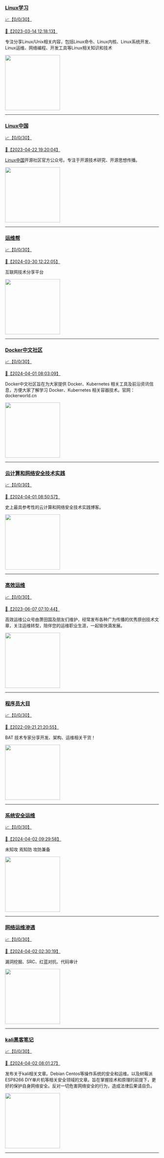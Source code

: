 
### [Linux学习](http://wechat.doonsec.com/wechat_echarts/?biz=MzI4MDEwNzAzNg==)

[:chart_with_upwards_trend:【0/0/30】](http://wechat.doonsec.com/wechat_echarts/?biz=MzI4MDEwNzAzNg==)

[:camera_flash:【2023-03-14 12:18:13】](https://mp.weixin.qq.com/s?__biz=MzI4MDEwNzAzNg==&mid=2649460110&idx=2&sn=d76412a9e0687ffe50c359ea4332a1a2&chksm=f3a2acfdc4d525ebb2f44288f886f46ce16507e0305ee1fcc74cb305757dd68610e87f461665&scene=27#wechat_redirect)

专注分享Linux/Unix相关内容，包括Linux命令、Linux内核、Linux系统开发、Linux运维、网络编程、开发工具等Linux相关知识和技术

<img align="top" width="180" src="http://open.weixin.qq.com/qr/code?username=gh_cb990d3ccd5f" alt="" />

---


### [Linux中国](http://wechat.doonsec.com/wechat_echarts/?biz=MjM5NjQ4MjYwMQ==)

[:chart_with_upwards_trend:【0/0/30】](http://wechat.doonsec.com/wechat_echarts/?biz=MjM5NjQ4MjYwMQ==)

[:camera_flash:【2023-04-22 19:20:04】](https://mp.weixin.qq.com/s?__biz=MjM5NjQ4MjYwMQ==&mid=2664678930&idx=3&sn=e1cd00ae476511afb34f4785124fb41a&chksm=bdcffd548ab87442b492af73b3af4e275b5439bd53b739798b806ed6947ab03e47e8efbe9a59&scene=27#wechat_redirect)

[Linux中国](https://linux.cn/)开源社区官方公众号。专注于开源技术研究、开源思想传播。

<img align="top" width="180" src="http://open.weixin.qq.com/qr/code?username=gh_52ef55f8adfd" alt="" />

---


### [运维帮](http://wechat.doonsec.com/wechat_echarts/?biz=MzA3MzYwNjQ3NA==)

[:chart_with_upwards_trend:【0/0/30】](http://wechat.doonsec.com/wechat_echarts/?biz=MzA3MzYwNjQ3NA==)

[:camera_flash:【2024-03-30 12:22:05】](https://mp.weixin.qq.com/s?__biz=MzA3MzYwNjQ3NA==&mid=2651301318&idx=1&sn=029cd32ecd1ed1c33e212d891de7b69f&chksm=852f6094b039c5b9b524b4e9ac4d7d2cd4672710f545eb3079d7f8ebc39169f61df74849ccdf&scene=27&key=ecacf64676c8524d6191c9e1a6035d306887dfb9959ed059fb68a80a1573d8a96d32d61aed7d22b5afb981ad13d428254c369008c152174b633fa7f9a23d0cb2f26f688f9d2ab2400bf7a851edda767f6b28d5a26071c4a72548a27ef7dc10ddc8a1b9fef9ed9b4c4b248357d506cffd145f5278ea46eb5a1d5c6121b2f789fe&ascene=15&uin=MjM2NjMzNTUwNA%3D%3D&devicetype=Windows+10+x64&version=63060012&lang=zh_CN&session_us=gh_0fc477a2a8b1&countrycode=BJ&exportkey=n_ChQIAhIQA3mSYqs5TSW67u3yZErOwBLvAQIE97dBBAEAAAAAADdyEmjN9x4AAAAOpnltbLcz9gKNyK89dVj0lrVfRhuQZ%2F%2BOVeV0QDq8pym7gTLM2o6N6c5hyfOmKRLoUQfhoKAqeHKfLEI96qr2OSRiOdtlJZxbGwOOsGSjlLB30ueTCU6FXDa1Zx6Wdkqz81ZDD7CDPcYL7rRw9ZvCMsv8bj9SBWnJSYi69LVz7infzSdOj8JdO9i7dMQ51oVK%2FL%2FV506OSnUGkM0ZC5u90oQDdkrlUMblv55w9nRUGGARkI2TTImZHgmr8JdCDqXWu4fo14Bzw0ltFJFhjYIZ%2BaJU6ryVfq5H&acctmode=0&pass_ticket=oqAswFrjVXNDWEzRiiXAuIbyHCVieG43k53D3AFqLPJ2QehQhbR5UlO6O0CQgPuId%2FltKm5DzKK7Kg2BRbm2jA%3D%3D&wx_header=0&fontgear=2&scene=27#wechat_redirect)

互联网技术分享平台

<img align="top" width="180" src="http://open.weixin.qq.com/qr/code?username=gh_445a39329cd8" alt="" />

---


### [Docker中文社区](http://wechat.doonsec.com/wechat_echarts/?biz=MzI1NzI5NDM4Mw==)

[:chart_with_upwards_trend:【0/0/30】](http://wechat.doonsec.com/wechat_echarts/?biz=MzI1NzI5NDM4Mw==)

[:camera_flash:【2024-04-01 08:03:09】](https://mp.weixin.qq.com/s?__biz=MzI1NzI5NDM4Mw==&mid=2247497100&idx=1&sn=1b695d4c2fef74c0650699b8b6f3d84b&chksm=ebf531489c0100a8f7b0d905400f85cbc8e34e8c387cf15018fcca3051270a23ed29176d0622&scene=27&key=41f5361775a22fde384fca30d7edc205369ca06692a1a696e89c11aa4e6e4156c179665c5a94066c86811d1aa960bfef6199b4e799586265ef7b537075a6c2951cbc519435cd35c26a0f1c75bbd56e7398b541d6bc0b272afbd2b1bdb1274fad10a9e8223f40f1e0e1cefbb466c66d50abf4b23e3d30f4dc1c287334c27e817b&ascene=0&uin=MzgxODQ4MjMz&devicetype=Windows+10+x64&version=63090819&lang=zh_CN&countrycode=GY&exportkey=n_ChQIAhIQ2c9mkln%2BzxmOR0z1jz640hLgAQIE97dBBAEAAAAAAHYbONa1BaIAAAAOpnltbLcz9gKNyK89dVj0Im7t0PTvtriOc9aThBE6WpDhdUM3X1wgKXQKWiyfM5%2BaJ703Fvl4Uzq%2FnUNeNbwo%2B8hUPYLnAox1dqVfB2n1EGm21ymCG9sqbAOaxXoloTPhUF7HxcGAFQhzHxXJi9PIVNP%2B8fUDS2B6UpD4yzfT8TkcXaaugycPsXxM69y1GTmHqTr56hr0OaHSx9zp1Bmjk1u23mOqjVz75wy%2BKW%2FZBSFXqECz2ZVq6ngL1bvKvIHNzhH1hlNc4PrB&acctmode=0&pass_ticket=nhxQ%2B%2B0Bv5CQc%2F%2BkZufaC3hs7RU2PA%2FtjWUUu8Kp1%2BA2%2F371C73glwh11LvJS21psbO4Pxgzq7jUhL%2B1rq0qjQ%3D%3D&wx_header=1&scene=27#wechat_redirect)

Docker中文社区旨在为大家提供 Docker、Kubernetes 相关工具及前沿资讯信息，方便大家了解学习 Docker、Kubernetes 相关容器技术。官网：dockerworld.cn

<img align="top" width="180" src="http://open.weixin.qq.com/qr/code?username=gh_8620cb9f61a5" alt="" />

---


### [云计算和网络安全技术实践](http://wechat.doonsec.com/wechat_echarts/?biz=MzA3MjM5MDc2Nw==)

[:chart_with_upwards_trend:【0/0/30】](http://wechat.doonsec.com/wechat_echarts/?biz=MzA3MjM5MDc2Nw==)

[:camera_flash:【2024-04-01 08:50:57】](https://mp.weixin.qq.com/s?__biz=MzA3MjM5MDc2Nw==&mid=2650748328&idx=1&sn=d97831fbf260f795b7702b8520bc28bc&chksm=861b041573b6561879893fd1cbf28a80b25203cf740914658a445fd67b7ab37b5de3c5d10a60&scene=27&key=853a7a7bb67b48b14797a2144e43a3d99e110c3eababf0da8992cd608c4ab86569cf9b18efe5f27294647c2cb05786fc4f5751ce41fb62607fef9bb7a2e1cdfc47965e4de096f687b0eebbc86a4738b3c9054aec0bf45c46c6586273208a894b84635734555c02b0bfb0b48436cbe5c57793b22a68e45a61df56bdc6006c7501&ascene=0&uin=MzgxODQ4MjMz&devicetype=Windows+10+x64&version=63090819&lang=zh_CN&countrycode=GY&exportkey=n_ChQIAhIQDgY6w6Jz7MaiPICPR58Y1xLgAQIE97dBBAEAAAAAADQiLAeGhUcAAAAOpnltbLcz9gKNyK89dVj0vdWqFK59R%2B57bFPZi%2FhqRK2STJxWYpvYOE2Dm7c54BvSII9SlAG%2F19ISLARgNvq3PiVNXziCLp24Xn3j4WPKrHq4I4Xa5BOejV7PIiCrHJzGxg6MoiwuXs0XSaQyJC%2BXiG4lNZZd1%2FDfj%2BA89c6eY7rfyzaj8tox%2FOLPTQ0jBHuo785dGF4kr8vTE%2FXdpuOL6pA9IfAVAXLXV5Dgkmx0Zg3dlvU8oLTnyyJpIYLs%2F5jkQfb%2FqInd9%2B4F&acctmode=0&pass_ticket=nhxQ%2B%2B0Bv5CQc%2F%2BkZufaC3hs7RU2PA%2FtjWUUu8Kp1%2BBRicf5haXdM2WHMfOYQceqaIYzCDM5WeRxu5j0PZsPxQ%3D%3D&wx_header=1&scene=27#wechat_redirect)

史上最具参考性的云计算和网络安全技术实践博客。

<img align="top" width="180" src="http://open.weixin.qq.com/qr/code?username=gh_34d6b0cb5633" alt="" />

---


### [高效运维](http://wechat.doonsec.com/wechat_echarts/?biz=MzA4Nzg5Nzc5OA==)

[:chart_with_upwards_trend:【0/0/30】](http://wechat.doonsec.com/wechat_echarts/?biz=MzA4Nzg5Nzc5OA==)

[:camera_flash:【2023-06-07 07:10:44】](https://mp.weixin.qq.com/s?__biz=MzA4Nzg5Nzc5OA==&mid=2651734637&idx=4&sn=2e47f69f965e98f599fed75ddb3837ef&chksm=8bc881c4bcbf08d2df71b5670c0499709a5281229287b15d178de64108ac464cd1f023287884&scene=27#wechat_redirect)

高效运维公众号由萧田国及朋友们维护，经常发布各种广为传播的优秀原创技术文章，关注运维转型，陪伴您的运维职业生涯，一起愉快滴发展。

<img align="top" width="180" src="http://open.weixin.qq.com/qr/code?username=gh_0fdeda7cb50a" alt="" />

---


### [程序员大目](http://wechat.doonsec.com/wechat_echarts/?biz=MzI4ODQ3NjE2OA==)

[:chart_with_upwards_trend:【0/0/30】](http://wechat.doonsec.com/wechat_echarts/?biz=MzI4ODQ3NjE2OA==)

[:camera_flash:【2022-09-21 21:20:55】](https://mp.weixin.qq.com/s?__biz=MzI4ODQ3NjE2OA==&mid=2247500356&idx=1&sn=69754a844e3a51a5427a0efec6aa45bd&chksm=ec3f5f23db48d6353810ef9157baf1fc90adbd884423aba73bd00450e5e6777e6e46dbe30489&scene=27&key=512fb80aa4f22d2a8ac8a7af6059d9b697eaef75ed0476d4690fc363cab93d636f7775d20d20fd3b1cd8bc051e62783ef79a2497a6b927846f0446f0af1324426177ebc087d480f11223e6aa409b2a26ab3d9ac220856bd51003dc89dc5306590dc812175fea69cf84266821b6f428181384d29a2d5a699f58c3d897ce4f980a&ascene=15&uin=MTA3Mzc3OTIzNQ%3D%3D&devicetype=Windows+Server+2016+x64&version=63070517&lang=zh_CN&session_us=gh_5f81484d311e&exportkey=AfaIj87lbeDD6CwHew4i%2FSM%3D&acctmode=0&pass_ticket=nP6spRM8hMyiazMifMuFetRdSji3u6F4iU1PoNglFE6zGbwDRWX%2F4QyvCBMQQBay&wx_header=0&fontgear=2&scene=27#wechat_redirect)

BAT 技术专家分享开发、架构、运维相关干货！

<img align="top" width="180" src="http://open.weixin.qq.com/qr/code?username=gh_e6849e368b5f" alt="" />

---


### [系统安全运维](http://wechat.doonsec.com/wechat_echarts/?biz=Mzk0NjE0NDc5OQ==)

[:chart_with_upwards_trend:【0/0/30】](http://wechat.doonsec.com/wechat_echarts/?biz=Mzk0NjE0NDc5OQ==)

[:camera_flash:【2024-04-02 09:29:58】](https://mp.weixin.qq.com/s?__biz=Mzk0NjE0NDc5OQ==&mid=2247523498&idx=2&sn=122772c0a5738873e06d245b27d9b8ca&chksm=c2f08572ca8b7b690f92c844829f536f73abd6b21df79042f5bf2da879db24ba49ba55902f11&scene=27&key=adc69fa84030ff259a16cf48844444586a3b46114b21de7dc7ccfeff3b02cbe2662b5ba5947a2d3aee736aeb736c9c64ad4fef3d5724d5be79c622403d8dd28a2d8e3dc9c9990ef89098f9718105c8fc1c39fdc77d60f2abae311c7a018cfecc142a76ac11cd0520418b978500f93e2d5fd81f8d65ebfe1ee16354838a2fb33e&ascene=15&uin=MjM2NjMzNTUwNA%3D%3D&devicetype=Windows+10+x64&version=63060012&lang=zh_CN&session_us=gh_b85664ada8d0&countrycode=BJ&exportkey=n_ChQIAhIQ%2Ft7t%2BAuGiKlNMUxY4dq3MRLvAQIE97dBBAEAAAAAAC3iK2KHYnMAAAAOpnltbLcz9gKNyK89dVj0hKGgfYo%2BYN5ni4TL5enPJds9N02JBNxyT4L5cprXDDH7Gd7qLPVHYnzN4QcXx%2FCZ%2BVPmw2aDLTAOLFcyLWBgZKepwNS4dCSQgMzAFMLl0JPNHvXXv7E8H3LsCU%2Bzq0Ju2jUf9WktBTvVAhugGObLCgqwmVHmT331t7%2ByyHjRrF0hFIihFbARWXAb6v8MZfyJBNjLdXo1TQFwWHRJpwLIWV58ysF3VGy%2FqujBGJ8nmh59GCMp%2FKu93prWibCe7POOjZT4lvwKptlo&acctmode=0&pass_ticket=u0D0VxhQ9qMC7ySG21DEmVGYuirVcwWeao5UdfHlZ2MLZPaZZwNmhViFerJr9%2FPMZyLO4iIS21OtEywp5urY4Q%3D%3D&wx_header=0&fontgear=2&scene=27#wechat_redirect)

未知攻 焉知防 攻防兼备

<img align="top" width="180" src="http://open.weixin.qq.com/qr/code?username=gh_2c298b630170" alt="" />

---


### [网络运维渗透](http://wechat.doonsec.com/wechat_echarts/?biz=MzA3MjMxODUwNg==)

[:chart_with_upwards_trend:【0/0/30】](http://wechat.doonsec.com/wechat_echarts/?biz=MzA3MjMxODUwNg==)

[:camera_flash:【2024-04-02 02:30:19】](https://mp.weixin.qq.com/s?__biz=MzA3MjMxODUwNg==&mid=2247486503&idx=1&sn=20bf2a16df41174035bab7ab277ca30c&chksm=9e47c5d7159f58628abbae5bb0687bf56b77b16c6a299ac5b07c3a299d78e722562c73fd9951&scene=27#wechat_redirect)

漏洞挖掘、SRC、红蓝对抗、代码审计

<img align="top" width="180" src="http://open.weixin.qq.com/qr/code?username=gh_304f5239b3b0" alt="" />

---


### [kali黑客笔记](http://wechat.doonsec.com/wechat_echarts/?biz=MzkxMzIwNTY1OA==)

[:chart_with_upwards_trend:【0/0/30】](http://wechat.doonsec.com/wechat_echarts/?biz=MzkxMzIwNTY1OA==)

[:camera_flash:【2024-04-02 08:01:27】](https://mp.weixin.qq.com/s?__biz=MzkxMzIwNTY1OA==&mid=2247504036&idx=1&sn=33125f55e15f87606440a89df7d04eb8&chksm=c0f42c9cae8e4955e1784345576fd9cabdf3b905c5739d4baf1ac37c14d156eb117164355b1a&scene=27#wechat_redirect)

发布关于kali相关文章。Debian Centos等操作系统的安全和运维。以及树莓派 ESP8266 DIY单片机等相关安全领域的文章。旨在掌握技术和原理的前提下，更好的保护自身网络安全。反对一切危害网络安全的行为，造成法律后果请自负。

<img align="top" width="180" src="http://open.weixin.qq.com/qr/code?username=gh_fbcaf351ddc1" alt="" />

---

